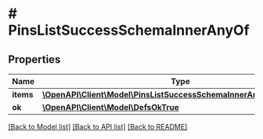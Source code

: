 # # PinsListSuccessSchemaInnerAnyOf

## Properties

Name | Type | Description | Notes
------------ | ------------- | ------------- | -------------
**items** | [**\OpenAPI\Client\Model\PinsListSuccessSchemaInnerAnyOfItemsInner[]**](PinsListSuccessSchemaInnerAnyOfItemsInner.md) |  |
**ok** | [**\OpenAPI\Client\Model\DefsOkTrue**](DefsOkTrue.md) |  |

[[Back to Model list]](../../README.md#models) [[Back to API list]](../../README.md#endpoints) [[Back to README]](../../README.md)
